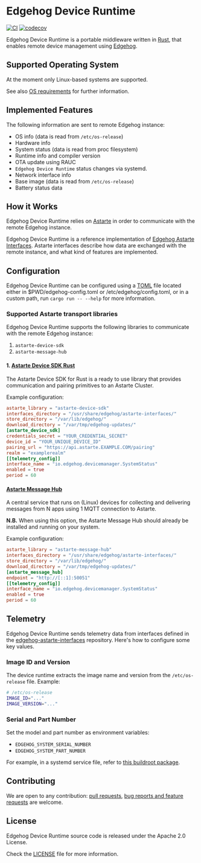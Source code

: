 <!---
  Copyright 2022 SECO Mind Srl

  SPDX-License-Identifier: Apache-2.0
-->

# Edgehog Device Runtime

[![CI](https://github.com/edgehog-device-manager/edgehog-device-runtime/actions/workflows/check.yaml/badge.svg?branch=main)](https://github.com/edgehog-device-manager/edgehog-device-runtime/actions/workflows/check.yaml?branch=master)
[![codecov](https://codecov.io/gh/edgehog-device-manager/edgehog-device-runtime/branch/main/graph/badge.svg)](https://app.codecov.io/gh/edgehog-device-manager)

Edgehog Device Runtime is a portable middleware written in [Rust](https://www.rust-lang.org/), that
enables remote device management using [Edgehog](https://github.com/edgehog-device-manager/edgehog).

## Supported Operating System

At the moment only Linux-based systems are supported.

See also [OS requirements](doc/os_requirements.md) for further information.

## Implemented Features

The following information are sent to remote Edgehog instance:

- OS info (data is read from `/etc/os-release`)
- Hardware info
- System status (data is read from proc filesystem)
- Runtime info and compiler version
- OTA update using RAUC
- `Edgehog Device Runtime` status changes via systemd.
- Network interface info
- Base image (data is read from `/etc/os-release`)
- Battery status data

## How it Works

Edgehog Device Runtime relies on [Astarte](https://github.com/astarte-platform/astarte) in order to
communicate with the remote Edgehog instance.

Edgehog Device Runtime is a reference implementation of
[Edgehog Astarte Interfaces](https://github.com/edgehog-device-manager/edgehog-astarte-interfaces).
Astarte interfaces describe how data are exchanged with the remote instance, and what kind of
features are implemented.

## Configuration

Edgehog Device Runtime can be configured using a [TOML](https://en.wikipedia.org/wiki/TOML) file
located either in $PWD/edgehog-config.toml or /etc/edgehog/config.toml, or in a custom path, run
`cargo run -- --help` for more information.

### Supported Astarte transport libraries

Edgehog Device Runtime supports the following libraries to communicate with the remote Edgehog
instance:

1. `astarte-device-sdk`
2. `astarte-message-hub`

#### 1. [Astarte Device SDK Rust](https://github.com/astarte-platform/astarte-device-sdk-rust)

The Astarte Device SDK for Rust is a ready to use library that provides communication and pairing
primitives to an Astarte Cluster.

Example configuration:

```toml
astarte_library = "astarte-device-sdk"
interfaces_directory = "/usr/share/edgehog/astarte-interfaces/"
store_directory = "/var/lib/edgehog/"
download_directory = "/var/tmp/edgehog-updates/"
[astarte_device_sdk]
credentials_secret = "YOUR_CREDENTIAL_SECRET"
device_id = "YOUR_UNIQUE_DEVICE_ID"
pairing_url = "https://api.astarte.EXAMPLE.COM/pairing"
realm = "examplerealm"
[[telemetry_config]]
interface_name = "io.edgehog.devicemanager.SystemStatus"
enabled = true
period = 60
```

#### [Astarte Message Hub](https://github.com/astarte-platform/astarte-message-hub)

A central service that runs on (Linux) devices for collecting and delivering messages from N apps
using 1 MQTT connection to Astarte.

**N.B.** When using this option, the Astarte Message Hub should already be installed and running on
your system.

Example configuration:

```toml
astarte_library = "astarte-message-hub"
interfaces_directory = "/usr/share/edgehog/astarte-interfaces/"
store_directory = "/var/lib/edgehog/"
download_directory = "/var/tmp/edgehog-updates/"
[astarte_message_hub]
endpoint = "http://[::1]:50051"
[[telemetry_config]]
interface_name = "io.edgehog.devicemanager.SystemStatus"
enabled = true
period = 60
```

## Telemetry

Edgehog Device Runtime sends telemetry data from interfaces defined in the
[edgehog-astarte-interfaces](https://github.com/edgehog-device-manager/edgehog-astarte-interfaces)
repository. Here's how to configure some key values.

### Image ID and Version

The device runtime extracts the image name and version from the `/etc/os-release` file. Example:

```sh
# /etc/os-release
IMAGE_ID="..."
IMAGE_VERSION="..."
```

### Serial and Part Number

Set the model and part number as environment variables:

- `EDGEHOG_SYSTEM_SERIAL_NUMBER`
- `EDGEHOG_SYSTEM_PART_NUMBER`

For example, in a systemd service file, refer to
[this buildroot package](https://github.com/edgehog-device-manager/edgehog-buildroot-packages/blob/d3fdb188b7c683d3951c255d32ee2781be416e83/package/edgehog-device-runtime/edgehog-device-runtime.service#L17-L18).

## Contributing

We are open to any contribution:
[pull requests](https://github.com/edgehog-device-manager/edgehog-device-runtime/pulls),
[bug reports and feature requests](https://github.com/edgehog-device-manager/edgehog-device-runtime/issues)
are welcome.

## License

Edgehog Device Runtime source code is released under the Apache 2.0 License.

Check the [LICENSE](LICENSE) file for more information.
